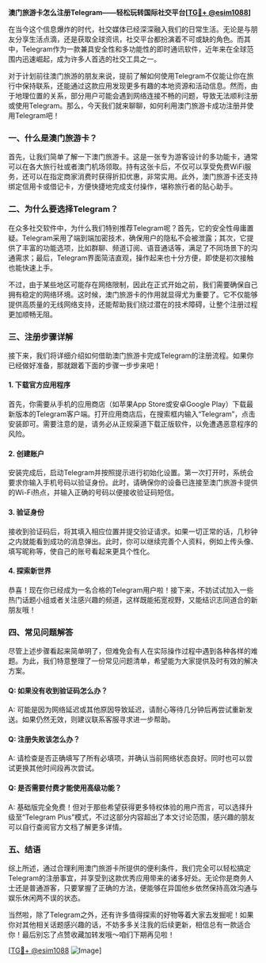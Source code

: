 **澳门旅游卡怎么注册Telegram——轻松玩转国际社交平台[[TG💪+ @esim1088](https://t.me/s/esim1088)]**

在当今这个信息爆炸的时代，社交媒体已经深深融入我们的日常生活。无论是与朋友分享生活点滴，还是获取全球资讯，社交平台都扮演着不可或缺的角色。而其中，Telegram作为一款兼具安全性和多功能性的即时通讯软件，近年来在全球范围内迅速崛起，成为许多人首选的社交工具之一。

对于计划前往澳门旅游的朋友来说，提前了解如何使用Telegram不仅能让你在旅行中保持联系，还能通过这款应用发现更多有趣的本地资源和活动信息。然而，由于地理位置的关系，部分用户可能会遇到网络连接不畅的问题，导致无法顺利注册或使用Telegram。那么，今天我们就来聊聊，如何利用澳门旅游卡成功注册并使用Telegram吧！

### 一、什么是澳门旅游卡？

首先，让我们简单了解一下澳门旅游卡。这是一张专为游客设计的多功能卡，通常可以在各大旅行社或者澳门机场领取。持有这张卡后，不仅可以享受免费WiFi服务，还可以在指定商家消费时获得折扣优惠，非常实用。此外，澳门旅游卡还支持绑定信用卡或借记卡，方便快捷地完成支付操作，堪称旅行者的贴心助手。

### 二、为什么要选择Telegram？

在众多社交软件中，为什么我们特别推荐Telegram呢？首先，它的安全性毋庸置疑。Telegram采用了端到端加密技术，确保用户的隐私不会被泄露；其次，它提供了丰富的功能选项，比如群聊、频道订阅、语音通话等，满足了不同场景下的沟通需求；最后，Telegram界面简洁直观，操作起来也十分方便，即使是初次接触也能快速上手。

不过，由于某些地区可能存在网络限制，因此在正式开始之前，我们需要确保自己拥有稳定的网络环境。这时候，澳门旅游卡的作用就显得尤为重要了。它不仅能够提供高质量的无线网络支持，还能帮助我们绕过潜在的技术障碍，让整个注册过程更加顺畅无阻。

### 三、注册步骤详解

接下来，我们将详细介绍如何借助澳门旅游卡完成Telegram的注册流程。如果你已经做好准备，那就跟着下面的步骤一步步来吧！

#### 1. 下载官方应用程序

首先，你需要从手机的应用商店（如苹果App Store或安卓Google Play）下载最新版本的Telegram客户端。打开应用商店后，在搜索框内输入“Telegram”，点击安装即可。需要注意的是，请务必从正规渠道下载正版软件，以免遭遇恶意程序的风险。

#### 2. 创建账户

安装完成后，启动Telegram并按照提示进行初始化设置。第一次打开时，系统会要求你输入手机号码以验证身份。此时，请确保你的设备已连接至澳门旅游卡提供的Wi-Fi热点，并输入正确的号码以便接收验证码短信。

#### 3. 验证身份

接收到验证码后，将其填入相应位置并提交验证请求。如果一切正常的话，几秒钟之内就能看到成功的消息弹出。此时，你可以继续完善个人资料，例如上传头像、填写昵称等，使自己的账号看起来更具个性化。

#### 4. 探索新世界

恭喜！现在你已经成为一名合格的Telegram用户啦！接下来，不妨试试加入一些热门话题小组或者关注感兴趣的频道，这样既能拓宽视野，又能结识志同道合的新朋友哦！

### 四、常见问题解答

尽管上述步骤看起来简单明了，但难免会有人在实际操作过程中遇到各种各样的难题。为此，我们特意整理了一份常见问题清单，希望能为大家提供及时有效的解决方案。

#### Q: 如果没有收到验证码怎么办？
A: 可能是因为网络延迟或其他原因导致延迟，请耐心等待几分钟后再尝试重新发送。如果仍然无效，则建议联系客服寻求进一步帮助。

#### Q: 注册失败该怎么办？
A: 请检查是否正确填写了所有必填项，并确认当前网络状态良好。同时也可以尝试更换其他时间段再次尝试。

#### Q: 是否需要付费才能使用高级功能？
A: 基础版完全免费！但对于那些希望获得更多特权体验的用户而言，可以选择升级至“Telegram Plus”模式，不过这部分内容超出了本文讨论范围，感兴趣的朋友可以自行查阅官方文档了解更多详情。

### 五、结语

综上所述，通过合理利用澳门旅游卡所提供的便利条件，我们完全可以轻松搞定Telegram的注册事宜，并享受到这款优秀应用带来的诸多好处。无论你是商务人士还是普通游客，只要掌握了正确的方法，便能够在异国他乡依然保持高效沟通与娱乐休闲两不误的状态。

当然啦，除了Telegram之外，还有许多值得探索的好物等着大家去发掘呢！如果你对其他相关话题感兴趣的话，不妨多多关注我的后续更新，相信总有一款适合你！最后别忘了点赞收藏加转发哦～咱们下期再见啦！

[[TG💪+ @esim1088](https://t.me/s/esim1088) ![Image](https://i.postimg.cc/4NQfJmqS/Snipaste-2025-05-13-00-14-12.png)]